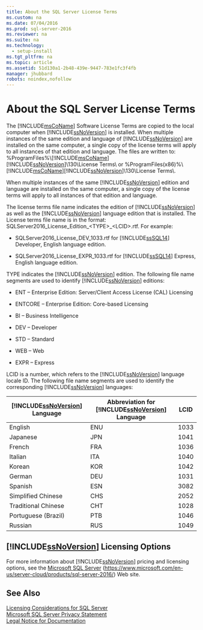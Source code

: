 ```yaml
---
title: About the SQL Server License Terms
ms.custom: na
ms.date: 07/04/2016
ms.prod: sql-server-2016
ms.reviewer: na
ms.suite: na
ms.technology: 
  - setup-install
ms.tgt_pltfrm: na
ms.topic: article
ms.assetid: 51d130a1-2b48-439e-9447-783e1fc3f4fb
manager: jhubbard
robots: noindex,nofollow
---
```

# About the SQL Server License Terms
The [!INCLUDE[msCoName](../../Topics/TopicNameContainA/includes/msCoName_md.md)] Software License Terms are copied to the local computer when [!INCLUDE[ssNoVersion](../../Topics/TopicNameContainA/includes/ssNoVersion_md.md)] is installed. When multiple instances of the same edition and language of [!INCLUDE[ssNoVersion](../../Topics/TopicNameContainA/includes/ssNoVersion_md.md)] are installed on the same computer, a single copy of the license terms will apply to all instances of that edition and language. The files are written to: %ProgramFiles%\\[!INCLUDE[msCoName](../../Topics/TopicNameContainA/includes/msCoName_md.md)][!INCLUDE[ssNoVersion](../../Topics/TopicNameContainA/includes/ssNoVersion_md.md)]\130\License Terms\ or %ProgramFiles(x86)%\\[!INCLUDE[msCoName](../../Topics/TopicNameContainA/includes/msCoName_md.md)][!INCLUDE[ssNoVersion](../../Topics/TopicNameContainA/includes/ssNoVersion_md.md)]\130\License Terms\\.  
  
 When multiple instances of the same [!INCLUDE[ssNoVersion](../../Topics/TopicNameContainA/includes/ssNoVersion_md.md)] edition and language are installed on the same computer, a single copy of the license terms will apply to all instances of that edition and language.  
  
 The license terms file name indicates the edition of [!INCLUDE[ssNoVersion](../../Topics/TopicNameContainA/includes/ssNoVersion_md.md)] as well as the [!INCLUDE[ssNoVersion](../../Topics/TopicNameContainA/includes/ssNoVersion_md.md)] language edition that is installed. The License terms file name is in the format: SQLServer2016_License_Edition_<TYPE\>_<LCID\>.rtf. For example:  
  
-   SQLServer2016_License_DEV_1033.rtf for [!INCLUDE[ssSQL14](../../Topics/TopicNameContainA/includes/ssSQL14_md.md)] Developer, English language edition.  
  
-   SQLServer2016_License_EXPR_1033.rtf for [!INCLUDE[ssSQL14](../../Topics/TopicNameContainA/includes/ssSQL14_md.md)] Express, English language edition.  
  
 TYPE indicates the [!INCLUDE[ssNoVersion](../../Topics/TopicNameContainA/includes/ssNoVersion_md.md)] edition. The following file name segments are used to identify [!INCLUDE[ssNoVersion](../../Topics/TopicNameContainA/includes/ssNoVersion_md.md)] editions:  
  
-   ENT – Enterprise Edition: Server/Client Access License (CAL) Licensing  
  
-   ENTCORE – Enterprise Edition: Core-based Licensing  
  
-   BI – Business Intelligence  
  
-   DEV – Developer  
  
-   STD – Standard  
  
-   WEB – Web  
  
-   EXPR – Express  
  
 LCID is a number, which refers to the [!INCLUDE[ssNoVersion](../../Topics/TopicNameContainA/includes/ssNoVersion_md.md)] language locale ID.  The following file name segments are used to identify the corresponding [!INCLUDE[ssNoVersion](../../Topics/TopicNameContainA/includes/ssNoVersion_md.md)] languages:  
  
|[!INCLUDE[ssNoVersion](../../Topics/TopicNameContainA/includes/ssNoVersion_md.md)] Language|Abbreviation for [!INCLUDE[ssNoVersion](../../Topics/TopicNameContainA/includes/ssNoVersion_md.md)] Language|LCID|  
|----------------------------------------|---------------------------------------------------------|----------|  
|English|ENU|1033|  
|Japanese|JPN|1041|  
|French|FRA|1036|  
|Italian|ITA|1040|  
|Korean|KOR|1042|  
|German|DEU|1031|  
|Spanish|ESN|3082|  
|Simplified Chinese|CHS|2052|  
|Traditional Chinese|CHT|1028|  
|Portuguese (Brazil)|PTB|1046|  
|Russian|RUS|1049|  
  
## [!INCLUDE[ssNoVersion](../../Topics/TopicNameContainA/includes/ssNoVersion_md.md)] Licensing Options  
 For more information about [!INCLUDE[ssNoVersion](../../Topics/TopicNameContainA/includes/ssNoVersion_md.md)] pricing and licensing options, see the [Microsoft SQL Server](https://www.microsoft.com/en-us/server-cloud/products/sql-server-2016/) (https://www.microsoft.com/en-us/server-cloud/products/sql-server-2016/) Web site.  
  
## See Also  
 [Licensing Considerations for SQL Server](../../Topics/TopicNameNotContainA/Licensing-Considerations-for-SQL-Server.md)   
 [Microsoft SQL Server Privacy Statement](../../Topics/TopicNameNotContainA/Microsoft-SQL-Server-Privacy-Statement.md)   
 [Legal Notice for Documentation](../../Topics/TopicNameNotContainA/Legal-Notice-for-Documentation.md)